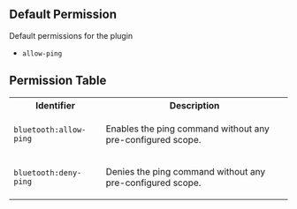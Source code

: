 ## Default Permission

Default permissions for the plugin

- `allow-ping`

## Permission Table

<table>
<tr>
<th>Identifier</th>
<th>Description</th>
</tr>


<tr>
<td>

`bluetooth:allow-ping`

</td>
<td>

Enables the ping command without any pre-configured scope.

</td>
</tr>

<tr>
<td>

`bluetooth:deny-ping`

</td>
<td>

Denies the ping command without any pre-configured scope.

</td>
</tr>
</table>
